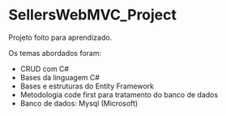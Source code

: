 # SellersWebMVC_Project
Projeto foito para aprendizado.

Os temas abordados foram:
- CRUD com C#
- Bases da linguagem C#
- Bases e estruturas do Entity Framework
- Metodologia code first para tratamento do banco de dados
- Banco de dados: Mysql (Microsoft)
